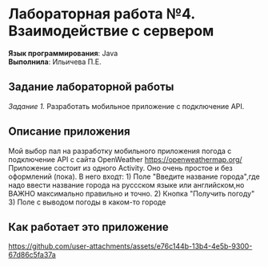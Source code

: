 # Лабораторная работа №4. Взаимодействие с сервером
**Язык программирования**: Java  
**Выполнила**: Ильичева П.Е.

## Задание лабораторной работы 
*Задание 1.* Разработать мобильное приложение с подключение API. 
## Описание приложения
Мой выбор пал на разработку мобильного приложения погода с подключение API с сайта OpenWeather https://openweathermap.org/ 
Приложение состоит из одного Activity. Оно очень простое и без оформлений (пока).
В него входт: 1) Поле "Введите название города",где надо ввести название города на руссском языке или английском,но ВАЖНО максимально правильно и точно.
2) Кнопка "Получить погоду"
3) Поле с выводом погоды в каком-то городе

## Как работает это приложение


https://github.com/user-attachments/assets/e76c144b-13b4-4e5b-9300-67d86c5fa37a

